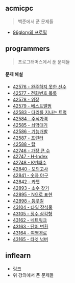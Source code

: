 ## acmicpc
> 백준에서 푼 문제들

* [96glory의 프로필](https://www.acmicpc.net/user/clicksyk)

## programmers
> 프로그래머스에서 푼 문제들

#### 문제 해설
* [42576 - 완주하지 못한 선수](https://96glory.tistory.com/4)
* [42577 - 전화번호 목록](https://96glory.tistory.com/5)
* [42578 - 위장](https://96glory.tistory.com/6)
* [42579 - 베스트앨범](https://96glory.tistory.com/7)
* [42583 - 다리를 지나는 트럭](https://96glory.tistory.com/12)
* [42584 - 주식가격](https://96glory.tistory.com/10)
* [42585 - 쇠막대기](https://96glory.tistory.com/9)
* [42586 - 기능개발](https://96glory.tistory.com/11)
* [42587 - 프린터](https://96glory.tistory.com/13)
* [42588 - 탑](https://96glory.tistory.com/8)
* [42746 - 가장 큰 수](https://96glory.tistory.com/15)
* [42747 - H-Index](https://96glory.tistory.com/16)
* [42748 - K번째수](https://96glory.tistory.com/14)
* [42840 - 모의고사](https://96glory.tistory.com/25)
* [42841 - 숫자 야구](https://96glory.tistory.com/27)
* [42842 - 카펫](https://96glory.tistory.com/28)
* [42893 - 소수 찾기](https://96glory.tistory.com/26)
* [42895 - N으로 표현](https://96glory.tistory.com/21)
* [42898 - 등굣길](https://96glory.tistory.com/24)
* [43104 - 타일 장식물](https://96glory.tistory.com/22)
* [43105 - 정수 삼각형](https://96glory.tistory.com/23)
* [43162 - 네트워크](https://96glory.tistory.com/18)
* [43163 - 단어 변환](https://96glory.tistory.com/19)
* [43164 - 여행경로](https://96glory.tistory.com/20)
* [43165 - 타겟 넘버](https://96glory.tistory.com/17)

## inflearn
* [링크](https://www.inflearn.com/course/%EC%95%8C%EA%B3%A0%EB%A6%AC%EC%A6%98)
* 위 강의에서 푼 문제들
